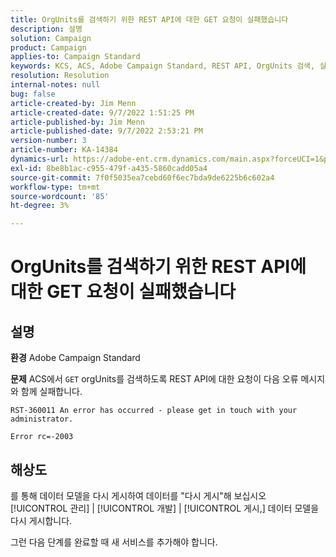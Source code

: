 ```yaml
---
title: OrgUnits를 검색하기 위한 REST API에 대한 GET 요청이 실패했습니다
description: 설명
solution: Campaign
product: Campaign
applies-to: Campaign Standard
keywords: KCS, ACS, Adobe Campaign Standard, REST API, OrgUnits 검색, 실패, 다시 게시, 데이터 모델
resolution: Resolution
internal-notes: null
bug: false
article-created-by: Jim Menn
article-created-date: 9/7/2022 1:51:25 PM
article-published-by: Jim Menn
article-published-date: 9/7/2022 2:53:21 PM
version-number: 3
article-number: KA-14384
dynamics-url: https://adobe-ent.crm.dynamics.com/main.aspx?forceUCI=1&pagetype=entityrecord&etn=knowledgearticle&id=f6147927-b42e-ed11-9db1-0022480866ad
exl-id: 8be8b1ac-c955-479f-a435-5860cadd05a4
source-git-commit: 7f0f5035ea7cebd60f6ec7bda9de6225b6c602a4
workflow-type: tm+mt
source-wordcount: '85'
ht-degree: 3%

---
```


# OrgUnits를 검색하기 위한 REST API에 대한 GET 요청이 실패했습니다

## 설명


<b>환경</b>
Adobe Campaign Standard

<b>문제</b>
ACS에서 `GET` orgUnits를 검색하도록 REST API에 대한 요청이 다음 오류 메시지와 함께 실패합니다.


```
RST-360011 An error has occurred - please get in touch with your administrator.

Error rc=-2003
```



## 해상도


를 통해 데이터 모델을 다시 게시하여 데이터를 &quot;다시 게시&quot;해 보십시오 [!UICONTROL 관리] | [!UICONTROL 개발] | [!UICONTROL 게시,] 데이터 모델을 다시 게시합니다.

그런 다음 단계를 완료할 때 새 서비스를 추가해야 합니다.
